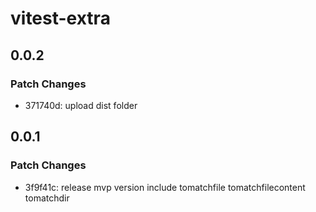 # vitest-extra

## 0.0.2

### Patch Changes

- 371740d: upload dist folder

## 0.0.1

### Patch Changes

- 3f9f41c: release mvp version include tomatchfile tomatchfilecontent tomatchdir

